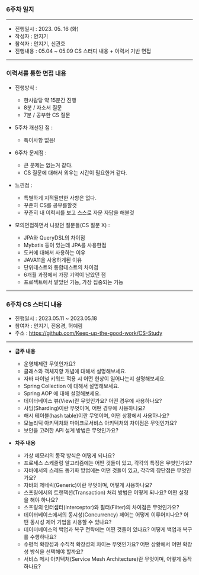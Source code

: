 ### 6주차 일지

---
- 진행일시 : 2023. 05. 16 (화)
- 작성자 : 안지기
- 참석자 : 안지기, 신관호
- 진행내용 : 05.04 ~ 05.09 CS 스터디 내용 + 이력서 기반 면접
---
### 이력서를 통한 면접 내용
- 진행방식 :
    - 한사람당 약 15분간 진행
    - 8분 / 자소서 질문
    - 7분 / 공부한 CS 질문


- 5주차 개선된 점 :
    - 특이사항 없음!


- 6주차 문제점 :
    - 큰 문제는 없는거 같다.
    - CS 질문에 대해서 외우는 시간이 필요한거 같다.


- 느낀점 :
    - 특별하게 지적될만한 사항은 없다.
    - 꾸준히 CS를 공부를할것
    - 꾸준히 내 이력서를 보고 스스로 자문 자답을 해볼것


- 모의면접하면서 나왔던 질문들(CS 질문 X) :
  - JPA와 QueryDSL의 차이점
  - Mybatis 등이 있는데 JPA를 사용한점
  - 도커에 대해서 사용하는 이유
  - JAVA11을 사용하게된 이유
  - 단위테스트와 통합테스트의 차이점
  - 6개월 과정에서 가장 기억이 남았던 점
  - 프로젝트에서 맡았던 기능, 가장 집중되는 기능

---
### 6주차 CS 스터디 내용
- 진행일시 : 2023.05.11 ~ 2023.05.18
- 참여자 : 안지기, 진용경, 허예림
- 주소 : https://github.com/Keep-up-the-good-work/CS-Study
---

- **금주 내용**
  - 운영체제란 무엇인가요?
  - 클래스와 객체지향 개념에 대해서 설명해보세요.
  - 자바 파이널 키워드 적용 시 어떤 현상이 일어나는지 설명해보세요.
  - Spring Collection 에 대해서 설명해보세요.
  - Spring AOP 에 대해 설명해보세요.
  - 데이터베이스 뷰(View)란 무엇인가요? 어떤 경우에 사용하나요?
  - 샤딩(Sharding)이란 무엇이며, 어떤 경우에 사용하나요?
  - 해시 테이블(hash table)이란 무엇이며, 어떤 상황에서 사용하나요?
  - 모놀리틱 아키텍처와 마이크로서비스 아키텍처의 차이점은 무엇인가요?
  - 보안을 고려한 API 설계 방법은 무엇인가요?


- **차주 내용**
  - 가상 메모리의 동작 방식은 어떻게 되나요?
  - 프로세스 스케줄링 알고리즘에는 어떤 것들이 있고, 각각의 특징은 무엇인가요?
  - 자바에서의 스레드 동기화 방법에는 어떤 것들이 있고, 각각의 장단점은 무엇인가요?
  - 자바의 제네릭(Generic)이란 무엇이며, 어떻게 사용하나요?
  - 스프링에서의 트랜잭션(Transaction) 처리 방법은 어떻게 되나요? 어떤 설정을 해야 하나요?
  - 스프링의 인터셉터(Interceptor)와 필터(Filter)의 차이점은 무엇인가요?
  - 데이터베이스에서의 동시성(Concurrency) 제어는 어떻게 이루어지나요? 어떤 동시성 제어 기법을 사용할 수 있나요?
  - 데이터베이스의 백업과 복구 전략에는 어떤 것들이 있나요? 어떻게 백업과 복구를 수행하나요?
  - 수평적 확장성과 수직적 확장성의 차이는 무엇인가요? 어떤 상황에서 어떤 확장성 방식을 선택해야 할까요?
  - 서비스 메시 아키텍처(Service Mesh Architecture)란 무엇이며, 어떻게 동작하나요?
